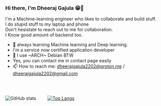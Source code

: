 ### Hi there, I'm Dheeraj Gajula 😁👋

I'm a Machine-learning engineer who likes to collaborate and build stuff. <br>
I do stupid stuff to my laptop and phone <br>
Don't hesistate to reach out to me for collaboration. <br>
I Know good amount of backend too. <br>


- 🤖 always learning Machine learning and Deep learning.
- I'm a service now certified application developer 
- 🐧 I use ~ARCH~ Debian BTW
- Yes, you can contact me in contact page easily
- 📫 How to reach me: dheerajgajula2202@proton.me / dheerajgajula2202@gmail.com

<br>
<br>


![GitHub stats](https://github-readme-stats.vercel.app/api/?username=dheerajgajula02&show_icons=true&theme=merko&count_private=true&include_all_commits=true) &emsp;&emsp; 
[![Top Langs](https://github-readme-stats.vercel.app/api/top-langs/?username=dheerajgajula02&layout=compact&theme=merko)](https://github.com/anuraghazra/github-readme-stats)


